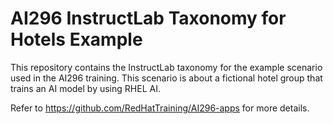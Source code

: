 # AI296 InstructLab Taxonomy for Hotels Example

This repository contains the InstructLab taxonomy for the example scenario used in the AI296 training.
This scenario is about a fictional hotel group that trains an AI model by using RHEL AI.

Refer to https://github.com/RedHatTraining/AI296-apps for more details.